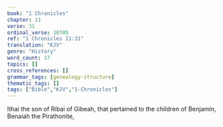 ```yaml
---
book: "1 Chronicles"
chapter: 11
verse: 31
ordinal_verse: 10705
ref: "1 Chronicles 11:31"
translation: "KJV"
genre: "History"
word_count: 17
topics: []
cross_references: []
grammar_tags: [genealogy-structure]
thematic_tags: []
tags: ["Bible","KJV","1-Chronicles"]
---
```

Ithai the son of Ribai of Gibeah, that pertained to the children of Benjamin, Benaiah the Pirathonite,
